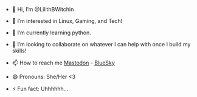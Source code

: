 - 👋 Hi, I’m @LilithBWitchin
- 👀 I’m interested in Linux, Gaming, and Tech!
- 🌱 I’m currently learning python.
- 💞️ I’m looking to collaborate on whatever I can help with once I build my skills!
- 📫 How to reach me [Mastodon](https://tech.lgbt/@LilithBWitchin) - [BlueSky](https://bsky.app/profile/lilithbewitchin.bsky.social)

- 😄 Pronouns: She/Her <3
- ⚡ Fun fact: Uhhhhhh...

<!---
LilithBWitchin/LilithBWitchin is a ✨ special ✨ repository because its `README.md` (this file) appears on your GitHub profile.
You can click the Preview link to take a look at your changes.
--->
